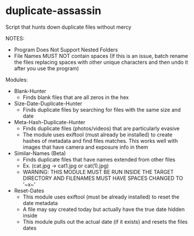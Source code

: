 # duplicate-assassin
Script that hunts down duplicate files without mercy

NOTES:

- Program Does Not Support Nested Folders
- File Names MUST NOT contain spaces (If this is an issue, batch rename the files replacing spaces with other unique characters and then undo it after you use the program)

Modules:

- Blank-Hunter
  - Finds blank files that are all zeros in the hex
- Size-Date-Duplicate-Hunter
  - Finds duplicate files by searching for files with the same size and date
- Meta-Hash-Duplicate-Hunter
  - Finds duplicate files (photos/videos) that are particularly evasive
  - The module uses exiftool (must already be installed) to create hashes of metadata and
  find files matches. This works well with images that have camera and exposure info in them
- Similar-Names (Beta)
  - Finds duplicate files that have names extended from other files
  - Ex. (cat.jpg -> cat1.jpg or cat(1).jpg)
  - WARNING: THIS MODULE MUST BE RUN INSIDE THE TARGET DIRECTORY AND
  FILENAMES MUST HAVE SPACES CHANGED TO '~x~'
- Reset-Dates
  - This module uses exiftool (must be already installed) to reset the date metadata
  - A file may say created today but actually have the true date hidden inside
  - This module pulls out the actual date (if it exists) and resets the files dates
